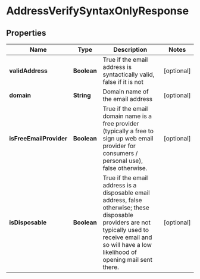 
# AddressVerifySyntaxOnlyResponse

## Properties
Name | Type | Description | Notes
------------ | ------------- | ------------- | -------------
**validAddress** | **Boolean** | True if the email address is syntactically valid, false if it is not |  [optional]
**domain** | **String** | Domain name of the email address |  [optional]
**isFreeEmailProvider** | **Boolean** | True if the email domain name is a free provider (typically a free to sign up web email provider for consumers / personal use), false otherwise. |  [optional]
**isDisposable** | **Boolean** | True if the email address is a disposable email address, false otherwise; these disposable providers are not typically used to receive email and so will have a low likelihood of opening mail sent there. |  [optional]



